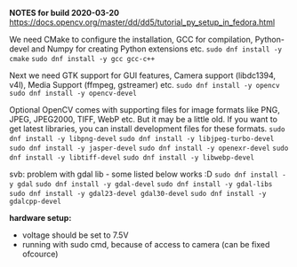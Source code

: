
**NOTES for build 2020-03-20**
https://docs.opencv.org/master/dd/dd5/tutorial_py_setup_in_fedora.html

We need CMake to configure the installation, GCC for compilation, Python-devel and Numpy for creating Python extensions etc.
`sudo dnf install -y cmake`
`sudo dnf install -y gcc gcc-c++`

Next we need GTK support for GUI features, Camera support (libdc1394, v4l), Media Support (ffmpeg, gstreamer) etc.
`sudo dnf install -y opencv`
`sudo dnf install -y opencv-devel`

Optional 
OpenCV comes with supporting files for image formats like PNG, JPEG, JPEG2000, TIFF, WebP etc. But it may be a little old. If you want to get latest libraries, you can install development files for these formats.
`sudo dnf install -y libpng-devel`
`sudo dnf install -y libjpeg-turbo-devel`
`sudo dnf install -y jasper-devel`
`sudo dnf install -y openexr-devel`
`sudo dnf install -y libtiff-devel`
`sudo dnf install -y libwebp-devel`

svb: problem with gdal lib - some listed below works :D
`sudo dnf install -y gdal` 
`sudo dnf install -y gdal-devel`
`sudo dnf install -y gdal-libs`
`sudo dnf install -y gdal23-devel gdal30-devel`
`sudo dnf install -y gdalcpp-devel`

**hardware setup:** 
- voltage should be set to 7.5V
- running with sudo cmd, because of access to camera (can be fixed ofcource)